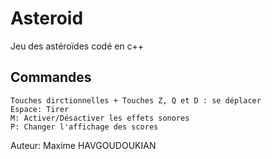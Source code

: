 # Asteroid

Jeu des astéroïdes codé en c++

## Commandes
    Touches dirctionnelles + Touches Z, Q et D : se déplacer
    Espace: Tirer
    M: Activer/Désactiver les effets sonores
    P: Changer l'affichage des scores

Auteur: Maxime HAVGOUDOUKIAN

